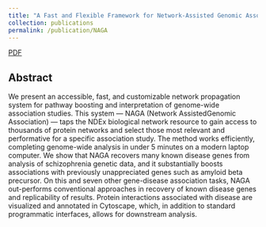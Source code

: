 ```yaml
---
title: "A Fast and Flexible Framework for Network-Assisted Genomic Association"
collection: publications
permalink: /publication/NAGA
---
```

[PDF](http://tongqiu-jia.github.io/files/NAGA.pdf)
## Abstract
 We present an accessible, fast, and customizable network propagation system for pathway boosting and interpretation of genome-wide association studies. This system — NAGA (Network AssistedGenomic Association) — taps the NDEx biological network resource to gain access to thousands of protein networks and select those most relevant and performative for a specific association study. The method works efficiently, completing genome-wide analysis in under 5 minutes on a modern laptop computer. We show that NAGA recovers many known disease genes from analysis of schizophrenia genetic data, and it substantially boosts associations with previously unappreciated genes such as amyloid beta precursor. On this and seven other gene-disease association tasks, NAGA out-performs conventional approaches in recovery of known disease genes and replicability of results. Protein interactions associated with disease are visualized and annotated in Cytoscape, which, in addition to standard programmatic interfaces, allows for downstream analysis.
